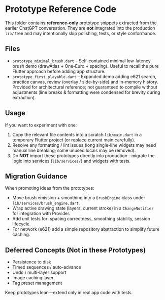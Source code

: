 # Prototype Reference Code

This folder contains **reference-only** prototype snippets extracted from the earlier ChatGPT conversation. They are **not** integrated into the production `lib/` tree and may intentionally skip polishing, tests, or style conformance.

## Files
- `prototype_minimal_brush.dart` – Self-contained minimal low-latency brush demo (drawAtlas + One-Euro + spacing). Useful to recall the pure Flutter approach before adding app structure.
- `prototype_first_playable.dart` – Expanded demo adding e621 search, practice canvas, review (overlay / side-by-side) and in-memory history. Provided for architectural reference; not guaranteed to compile without adjustments (line breaks & formatting were condensed for brevity during extraction).

## Usage
If you want to experiment with one:
1. Copy the relevant file contents into a scratch `lib/main.dart` in a temporary Flutter project (or replace current main carefully).
2. Resolve any formatting / lint issues (long single-line widgets may need manual line breaking; some unused locals may be removed).
3. Do **NOT** import these prototypes directly into production—migrate the logic into services (`lib/services/`) and widgets with tests.

## Migration Guidance
When promoting ideas from the prototypes:
- Move brush emission + smoothing into a `BrushEngine` class under `lib/services/brush_engine.dart`.
- Wrap active drawing state (layers, current stroke) in a `ChangeNotifier` for integration with Provider.
- Add unit tests for: spacing correctness, smoothing stability, session lifecycle.
- For network (e621) add a simple repository abstraction to simplify future caching.

## Deferred Concepts (Not in these Prototypes)
- Persistence to disk
- Timed sequences / auto-advance
- Undo / multi-layer support
- Image caching layer
- Tag preset management

Keep prototypes lean—extend only in real app code with tests.
